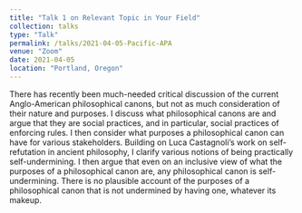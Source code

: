 ```yaml
---
title: "Talk 1 on Relevant Topic in Your Field"
collection: talks
type: "Talk"
permalink: /talks/2021-04-05-Pacific-APA
venue: "Zoom"
date: 2021-04-05
location: "Portland, Oregon"
---
```


There has recently been much-needed critical discussion of the current Anglo-American philosophical canons, 
but not as much consideration of their nature and purposes. I discuss what philosophical canons are and 
argue that they are social practices, and in particular, social practices of enforcing rules. I then 
consider what purposes a philosophical canon can have for various stakeholders. Building on Luca Castagnoli’s 
work on self-refutation in ancient philosophy, I clarify various notions of being practically self-undermining. 
I then argue that even on an inclusive view of what the purposes of a philosophical canon are, any philosophical 
canon is self-undermining. There is no plausible account of the purposes of a philosophical canon that is not 
undermined by having one, whatever its makeup.
